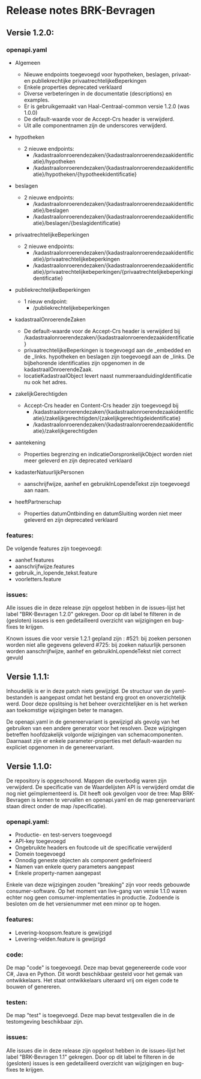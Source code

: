 # Release notes BRK-Bevragen

## **Versie 1.2.0:**

### openapi.yaml

- Algemeen
  - Nieuwe endpoints toegevoegd voor hypotheken, beslagen, privaat- en publiekrechtijke privaatrechtelijkeBeperkingen
  - Enkele properties deprecated verklaard
  - Diverse verbeteringen in de documentatie (descriptions) en examples.
  - Er is gebruikgemaakt van Haal-Centraal-common versie 1.2.0 (was 1.0.0)
  - De default-waarde voor de Accept-Crs header is verwijderd.
  - Uit alle componentnamen zijn de underscores verwijderd.


- hypotheken
  - 2 nieuwe endpoints:
    - /kadastraalonroerendezaken/{kadastraalonroerendezaakidentificatie}/hypotheken
    - /kadastraalonroerendezaken/{kadastraalonroerendezaakidentificatie}/hypotheken/{hypotheekidentificatie}


- beslagen
  - 2 nieuwe endpoints:
    - /kadastraalonroerendezaken/{kadastraalonroerendezaakidentificatie}/beslagen
    - /kadastraalonroerendezaken/{kadastraalonroerendezaakidentificatie}/beslagen/{beslagidentificatie}


- privaatrechtelijkeBeperkingen
  - 2 nieuwe endpoints:
    - /kadastraalonroerendezaken/{kadastraalonroerendezaakidentificatie}/privaatrechtelijkebeperkingen
    - /kadastraalonroerendezaken/{kadastraalonroerendezaakidentificatie}/privaatrechtelijkebeperkingen/{privaatrechtelijkebeperkingidentificatie}


- publiekrechtelijkeBeperkingen
  - 1 nieuw endpoint:   
    - /publiekrechtelijkebeperkingen


- kadastraalOnroerendeZaken
  - De default-waarde voor de Accept-Crs header is verwijderd bij /kadastraalonroerendezaken/{kadastraalonroerendezaakidentificatie}
  - privaatrechtelijkeBeperkingen is toegevoegd aan de _embedded en de _links. hypotheken en beslagen zijn toegevoegd aan de _links. De bijbehorende identificaties zijn opgenomen in de kadastraalOnroerendeZaak.
  - locatieKadastraalObject levert naast nummeraanduidingIdentificatie nu ook het adres.


- zakelijkGerechtigden
  - Accept-Crs header en Content-Crs header zijn toegevoegd bij
    - /kadastraalonroerendezaken/{kadastraalonroerendezaakidentificatie}/zakelijkgerechtigden/{zakelijkgerechtigdeidentificatie}
    - /kadastraalonroerendezaken/{kadastraalonroerendezaakidentificatie}/zakelijkgerechtigden


- aantekening  
  - Properties begrenzing en indicatieOorspronkelijkObject worden niet meer geleverd en zijn deprecated verklaard


- kadasterNatuurlijkPersonen
  - aanschrijfwijze, aanhef en gebruikInLopendeTekst zijn toegevoegd aan naam.


- heeftPartnerschap
  - Properties datumOntbinding en datumSluiting worden niet meer geleverd en zijn deprecated verklaard

### features:

De volgende features zijn toegevoegd:
- aanhef.features
- aanschrijfwijze.features
- gebruik_in_lopende_tekst.feature
- voorletters.feature

### issues:

Alle issues die in deze release zijn opgelost hebben in de issues-lijst het label "BRK-Bevragen 1.2.0" gekregen. Door op dit label te filteren in de (gesloten) issues is een gedetailleerd overzicht van wijzigingen en bug-fixes te krijgen.

Known issues die voor versie 1.2.1 gepland zijn :
 #521: bij zoeken personen worden niet alle gegevens geleverd
 #725: bij zoeken natuurlijk personen worden aanschrijfwijze, aanhef en gebruikInLopendeTekst niet correct gevuld



## **Versie 1.1.1:**

Inhoudelijk is er in deze patch niets gewijzigd.
De structuur van de yaml-bestanden is aangepast omdat het bestand erg groot en onoverzichtelijk werd.
Door deze opslitsing is het beheer overzichtelijker en is het werken aan toekomstige wijzigingen beter te managen.

De openapi.yaml in de genereervariant is gewijzigd als gevolg van het gebruiken van een andere generator voor het resolven.
Deze wijzigingen betreffen hoofdzakelijk volgorde wijzigingen van schemacomponenten.
Daarnaast zijn er enkele parameter-properties met default-waarden nu expliciet opgenomen in de genereervariant.   

## **Versie 1.1.0:**

De repository is opgeschoond. Mappen die overbodig waren zijn verwijderd. De specificatie van de Waardelijsten API is verwijderd omdat die nog niet geïmplementeerd is.
Dit heeft ook gevolgen voor de tree: Map BRK-Bevragen is komen te vervallen en openapi.yaml en de map genereervariant staan direct onder de map /specificatie).

### openapi.yaml:

- Productie- en test-servers toegevoegd
- API-key toegevoegd
- Ongebruikte headers en foutcode uit de specificatie verwijderd
- Domein toegevoegd
- Onnodig geneste objecten als component gedefinieerd
- Namen van enkele query parameters aangepast
- Enkele property-namen aangepast

Enkele van deze wijzigingen zouden "breaking" zijn voor reeds gebouwde consumer-software. Op het moment van live-gang van versie 1.1.0 waren echter nog geen comsumer-implementaties in productie. Zodoende is besloten om de het versienummer met een minor op te hogen.

### features:

- Levering-koopsom.feature is gewijzigd
- Levering-velden.feature is gewijzigd

### code:

De map "code" is toegevoegd. Deze map bevat gegenereerde code voor C#, Java en Python. Dit wordt beschikbaar gesteld voor het gemak van ontwikkelaars. Het staat ontwikkelaars uiteraard vrij om eigen code te bouwen of genereren.

### testen:

De map "test" is toegevoegd. Deze map bevat testgevallen die in de testomgeving beschikbaar zijn.

### issues:

Alle issues die in deze release zijn opgelost hebben in de issues-lijst het label "BRK-Bevragen 1.1" gekregen. Door op dit label te filteren in de (gesloten) issues is een gedetailleerd overzicht van wijzigingen en bug-fixes te krijgen.
